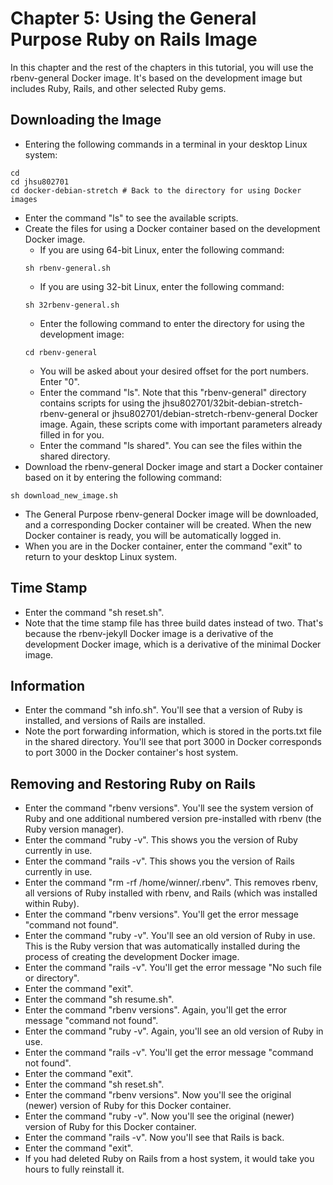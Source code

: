 # Chapter 5: Using the General Purpose Ruby on Rails Image

In this chapter and the rest of the chapters in this tutorial, you will use the rbenv-general Docker image.  It's based on the development image but includes Ruby, Rails, and other selected Ruby gems.

## Downloading the Image
* Entering the following commands in a terminal in your desktop Linux system:
```
cd
cd jhsu802701
cd docker-debian-stretch # Back to the directory for using Docker images
```
* Enter the command "ls" to see the available scripts.
* Create the files for using a Docker container based on the development Docker image.
  * If you are using 64-bit Linux, enter the following command:
  ```
  sh rbenv-general.sh
  ```
  * If you are using 32-bit Linux, enter the following command:
  ```
  sh 32rbenv-general.sh
  ```
  * Enter the following command to enter the directory for using the development image:
  ```
  cd rbenv-general
  ```
  * You will be asked about your desired offset for the port numbers.  Enter "0".
  * Enter the command "ls".  Note that this "rbenv-general" directory contains scripts for using the jhsu802701/32bit-debian-stretch-rbenv-general or jhsu802701/debian-stretch-rbenv-general Docker image.  Again, these scripts come with important parameters already filled in for you.
  * Enter the command "ls shared".  You can see the files within the shared directory.
* Download the rbenv-general Docker image and start a Docker container based on it by entering the following command:
```
sh download_new_image.sh
```
* The General Purpose rbenv-general Docker image will be downloaded, and a corresponding Docker container will be created. When the new Docker container is ready, you will be automatically logged in.
* When you are in the Docker container, enter the command "exit" to return to your desktop Linux system.

## Time Stamp
* Enter the command "sh reset.sh".
* Note that the time stamp file has three build dates instead of two.  That's because the rbenv-jekyll Docker image is a derivative of the development Docker image, which is a derivative of the minimal Docker image.

## Information
* Enter the command "sh info.sh".  You'll see that a version of Ruby is installed, and versions of Rails are installed.
* Note the port forwarding information, which is stored in the ports.txt file in the shared directory.  You'll see that port 3000 in Docker corresponds to port 3000 in the Docker container's host system.

## Removing and Restoring Ruby on Rails
* Enter the command "rbenv versions".  You'll see the system version of Ruby and one additional numbered version pre-installed with rbenv (the Ruby version manager).
* Enter the command "ruby -v".  This shows you the version of Ruby currently in use.
* Enter the command "rails -v".  This shows you the version of Rails currently in use.
* Enter the command "rm -rf /home/winner/.rbenv".  This removes rbenv, all versions of Ruby installed with rbenv, and Rails (which was installed within Ruby).
* Enter the command "rbenv versions".  You'll get the error message "command not found".
* Enter the command "ruby -v".  You'll see an old version of Ruby in use.  This is the Ruby version that was automatically installed during the process of creating the development Docker image.
* Enter the command "rails -v".  You'll get the error message "No such file or directory".
* Enter the command "exit".
* Enter the command "sh resume.sh".
* Enter the command "rbenv versions".  Again, you'll get the error message "command not found".
* Enter the command "ruby -v".  Again, you'll see an old version of Ruby in use.
* Enter the command "rails -v".  You'll get the error message "command not found".
* Enter the command "exit".
* Enter the command "sh reset.sh".
* Enter the command "rbenv versions".  Now you'll see the original (newer) version of Ruby for this Docker container.
* Enter the command "ruby -v".  Now you'll see the original (newer) version of Ruby for this Docker container.
* Enter the command "rails -v".  Now you'll see that Rails is back.
* Enter the command "exit".
* If you had deleted Ruby on Rails from a host system, it would take you hours to fully reinstall it.
